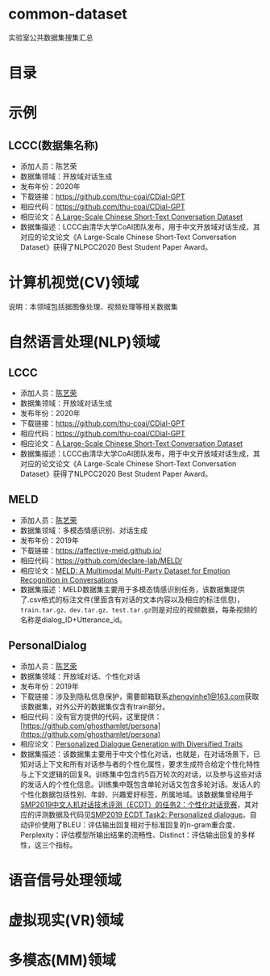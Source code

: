 # common-dataset
实验室公共数据集搜集汇总

# 目录

# 示例
## LCCC(数据集名称)
* 添加人员：陈艺荣
* 数据集领域：开放域对话生成
* 发布年份：2020年
* 下载链接：https://github.com/thu-coai/CDial-GPT
* 相应代码：https://github.com/thu-coai/CDial-GPT
* 相应论文：[A Large-Scale Chinese Short-Text Conversation Dataset](https://arxiv.org/abs/2008.03946)
* 数据集描述：LCCC由清华大学CoAI团队发布，用于中文开放域对话生成，其对应的论文论文《A Large-Scale Chinese Short-Text Conversation Dataset》获得了NLPCC2020 Best Student Paper Award。
# 计算机视觉(CV)领域
说明：本领域包括据图像处理、视频处理等相关数据集


# 自然语言处理(NLP)领域
## LCCC
* 添加人员：[陈艺荣](https://github.com/scutcyr)
* 数据集领域：开放域对话生成
* 发布年份：2020年
* 下载链接：https://github.com/thu-coai/CDial-GPT
* 相应代码：https://github.com/thu-coai/CDial-GPT
* 相应论文：[A Large-Scale Chinese Short-Text Conversation Dataset](https://arxiv.org/abs/2008.03946)
* 数据集描述：LCCC由清华大学CoAI团队发布，用于中文开放域对话生成，其对应的论文论文《A Large-Scale Chinese Short-Text Conversation Dataset》获得了NLPCC2020 Best Student Paper Award。

## MELD
* 添加人员：[陈艺荣](https://github.com/scutcyr)
* 数据集领域：多模态情感识别、对话生成
* 发布年份：2019年
* 下载链接：https://affective-meld.github.io/
* 相应代码：https://github.com/declare-lab/MELD/
* 相应论文：[MELD: A Multimodal Multi-Party Dataset for Emotion Recognition in Conversations](https://www.aclweb.org/anthology/P19-1050)
* 数据集描述：MELD数据集主要用于多模态情感识别任务，该数据集提供了.csv格式的标注文件(里面含有对话的文本内容以及相应的标注信息)，```train.tar.gz、dev.tar.gz、test.tar.gz```则是对应的视频数据，每条视频的名称是dialog_ID+Utterance_id。

## PersonalDialog
* 添加人员：[陈艺荣](https://github.com/scutcyr)
* 数据集领域：开放域对话、个性化对话
* 发布年份：2019年
* 下载链接：涉及到隐私信息保护，需要邮箱联系[zhengyinhe1@163.com](mailto:zhengyinhe1@163.com)获取该数据集，对外公开的数据集仅含有train部分。
* 相应代码：没有官方提供的代码，这里提供：[https://github.com/ghosthamlet/persona](https://github.com/ghosthamlet/persona)
* 相应论文：[Personalized Dialogue Generation with Diversified Traits](https://arxiv.org/abs/1901.09672)
* 数据集描述：该数据集主要用于中文个性化对话，也就是，在对话场景下，已知对话上下文和所有对话参与者的个性化属性，要求生成符合给定个性化特性与上下文逻辑的回复R。训练集中包含约5百万轮次的对话，以及参与这些对话的发话人的个性化信息。训练集中既包含单轮对话又包含多轮对话。发话人的个性化数据包括性别、年龄、兴趣爱好标签，所属地域。该数据集曾经用于[SMP2019中文人机对话技术评测（ECDT）的任务2：个性化对话竞赛](https://conference.cipsc.org.cn/smp2019/evaluation.html)，其对应的评测数据及代码见[SMP2019 ECDT Task2: Personalized dialogue](https://worksheets.codalab.org/worksheets/0x8f68b61a8b2249d7b314c6e800e2dace)。自动评价使用了BLEU：评估输出回复相对于标准回复的n-gram重合度、Perplexity：评估模型所输出结果的流畅性、Distinct：评估输出回复的多样性，这三个指标。

# 语音信号处理领域



# 虚拟现实(VR)领域


# 多模态(MM)领域



